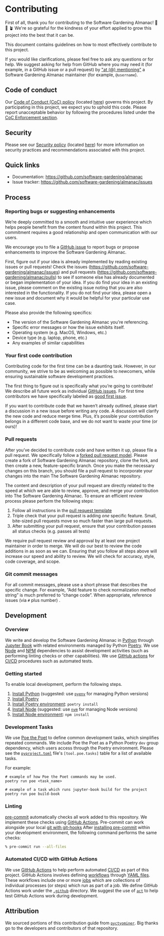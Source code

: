 # Contributing

First of all, thank you for contributing to the Software Gardening Almanac! 🎉 💯 🪴
We're so grateful for the kindness of your effort applied to grow this project into the best that it can be.

This document contains guidelines on how to most effectively contribute to this project.

If you would like clarifications, please feel free to ask any questions or for help.
We suggest asking for help from GitHub where you may need it (for example, in a GitHub issue or a pull request) by ["at (@) mentioning"](https://github.blog/2011-03-23-mention-somebody-they-re-notified/) a Software Gardening Almanac maintainer (for example, `@username`).

## Code of conduct

Our [Code of Conduct (CoC) policy](https://github.com/software-gardening/almanac?tab=coc-ov-file) (located [here](https://github.com/software-gardening/.github/blob/main/CODE_OF_CONDUCT.md)) governs this project.
By participating in this project, we expect you to uphold this code.
Please report unacceptable behavior by following the procedures listed under the [CoC Enforcement section](https://github.com/software-gardening/almanac?tab=coc-ov-file#enforcement).

## Security

Please see our [Security policy](https://github.com/software-gardening/almanac?tab=security-ov-file) (located [here](https://github.com/software-gardening/.github/blob/main/SECURITY.md)) for more information on security practices and recommendations associated with this project.

## Quick links

- Documentation: <https://github.com/software-gardening/almanac>
- Issue tracker: <https://github.com/software-gardening/almanac/issues>

## Process

### Reporting bugs or suggesting enhancements

We’re deeply committed to a smooth and intuitive user experience which helps people benefit from the content found within this project.
This commitment requires a good relationship and open communication with our users.

We encourage you to file a [GitHub issue](https://docs.github.com/en/issues/tracking-your-work-with-issues/creating-an-issue) to report bugs or propose enhancements to improve the Software Gardening Almanac.

First, figure out if your idea is already implemented by reading existing issues or pull requests!
Check the issues (<https://github.com/software-gardening/almanac/issues>) and pull requests (<https://github.com/software-gardening/almanac/pulls>)  to see if someone else has already documented or began implementation of your idea.
If you do find your idea in an existing issue, please comment on the existing issue noting that you are also interested in the functionality.
If you do not find your idea, please open a new issue and document why it would be helpful for your particular use case.

Please also provide the following specifics:

- The version of the Software Gardening Almanac you're referencing.
- Specific error messages or how the issue exhibits itself.
- Operating system (e.g. MacOS, Windows, etc.)
- Device type (e.g. laptop, phone, etc.)
- Any examples of similar capabilities

### Your first code contribution

Contributing code for the first time can be a daunting task.
However, in our community, we strive to be as welcoming as possible to newcomers, while ensuring sustainable software development practices.

The first thing to figure out is specifically what you’re going to contribute!
We describe all future work as individual [GitHub issues](https://github.com/software-gardening/almanac/issues).
For first time contributors we have specifically labeled as [good first issue](https://github.com/software-gardening/almanac/issues?q=is%3Aissue+is%3Aopen+label%3A%22good+first+issue%22).

If you want to contribute code that we haven’t already outlined, please start a discussion in a new issue before writing any code.
A discussion will clarify the new code and reduce merge time.
Plus, it’s possible your contribution belongs in a different code base, and we do not want to waste your time (or ours)!

### Pull requests

After you’ve decided to contribute code and have written it up, please file a pull request.
We specifically follow a [forked pull request model](https://docs.github.com/en/github/collaborating-with-issues-and-pull-requests/creating-a-pull-request-from-a-fork).
Please create a fork of Software Gardening Almanac repository, clone the fork, and then create a new, feature-specific branch.
Once you make the necessary changes on this branch, you should file a pull request to incorporate your changes into the main The Software Gardening Almanac repository.

The content and description of your pull request are directly related to the speed at which we are able to review, approve, and merge your contribution into The Software Gardening Almanac.
To ensure an efficient review process please perform the following steps:

1. Follow all instructions in the [pull request template](https://github.com/software-gardening/almanac/blob/main/.github/PULL_REQUEST_TEMPLATE.md)
1. Triple check that your pull request is adding _one_ specific feature. Small, bite-sized pull requests move so much faster than large pull requests.
1. After submitting your pull request, ensure that your contribution passes all status checks (e.g. passes all tests)

We require pull request review and approval by at least one project maintainer in order to merge.
We will do our best to review the code additions in as soon as we can.
Ensuring that you follow all steps above will increase our speed and ability to review.
We will check for accuracy, style, code coverage, and scope.

### Git commit messages

For all commit messages, please use a short phrase that describes the specific change.
For example, “Add feature to check normalization method string” is much preferred to “change code”.
When appropriate, reference issues (via `#` plus number) .

## Development

### Overview

We write and develop the Software Gardening Almanac in [Python](https://www.python.org/) through [Jupyter Book](https://jupyterbook.org/) with related environments managed by Python [Poetry](https://python-poetry.org/).
We use [Node](https://nodejs.org) and [NPM](https://www.npmjs.com/) dependencies to assist development activities (such as performing linting checks or other capabilities).
We use [GitHub actions](https://docs.github.com/en/actions) for [CI/CD](https://en.wikipedia.org/wiki/CI/CD) procedures such as automated tests.

### Getting started

To enable local development, perform the following steps.

1. [Install Python](https://www.python.org/downloads/) (suggested: use [`pyenv`](https://github.com/pyenv/pyenv) for managing Python versions)
1. [Install Poetry](https://python-poetry.org/docs/#installation)
1. [Install Poetry environment](https://python-poetry.org/docs/basic-usage/#installing-dependencies): `poetry install`
1. [Install Node](https://nodejs.org/en/download) (suggested: use [`nvm`](https://github.com/nvm-sh/nvm) for managing Node versions)
1. [Install Node environment](https://docs.npmjs.com/cli/v9/commands/npm-install): `npm install`

### Development Tasks

We use [Poe the Poet](https://poethepoet.natn.io/) to define common development tasks, which simplifies repeated  commands.
We include Poe the Poet as a Python Poetry `dev` group dependency, which users access through the Poetry environment.
Please see the [`pyproject.toml`](https://github.com/software-gardening/almanac/blob/main/pyproject.toml) file's `[tool.poe.tasks]` table for a list of available tasks.

For example:

```shell
# example of how Poe the Poet commands may be used.
poetry run poe <task_name>

# example of a task which runs jupyter-book build for the project
poetry run poe build-book
```

### Linting

[pre-commit](https://pre-commit.com/) automatically checks all work added to this repository.
We implement these checks using [GitHub Actions](https://docs.github.com/en/actions).
Pre-commit can work alongside your local [git with git-hooks](https://pre-commit.com/index.html#3-install-the-git-hook-scripts)
After [installing pre-commit](https://pre-commit.com/#installation) within your development environment, the following command performs the same checks:

```sh
% pre-commit run --all-files
```

### Automated CI/CD with GitHub Actions

We use [GitHub Actions](https://docs.github.com/en/actions) to help perform automated [CI/CD](https://en.wikipedia.org/wiki/CI/CD) as part of this project.
GitHub Actions involves defining [workflows](https://docs.github.com/en/actions/using-workflows) through [YAML files](https://en.wikipedia.org/wiki/YAML).
These workflows include one or more [jobs](https://docs.github.com/en/actions/using-jobs) which are collections of individual processes (or steps) which run as part of a job.
We define GitHub Actions work under the [`.github`](https://github.com/software-gardening/almanac/tree/main/.github) directory.
We suggest the use of [`act`](https://github.com/nektos/act) to help test GitHub Actions work during development.

## Attribution

We sourced portions of this contribution guide from [`pyctyominer`](https://github.com/cytomining/pycytominer/blob/master/CONTRIBUTING.md).
Big thanks go to the developers and contributors of that repository.
